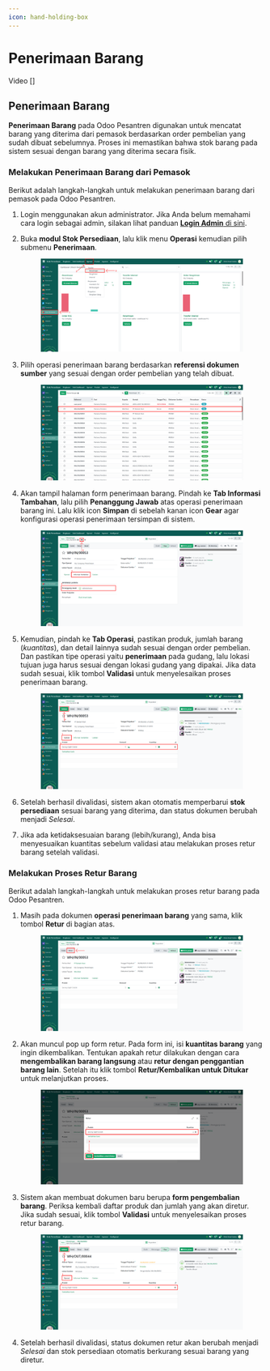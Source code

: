 ```yaml
---
icon: hand-holding-box
---
```


# Penerimaan Barang

Video \[]

## Penerimaan Barang&#x20;

**Penerimaan Barang** pada Odoo Pesantren digunakan untuk mencatat barang yang diterima dari pemasok berdasarkan order pembelian yang sudah dibuat sebelumnya. Proses ini memastikan bahwa stok barang pada sistem sesuai dengan barang yang diterima secara fisik.

### Melakukan Penerimaan Barang dari Pemasok

Berikut adalah langkah-langkah untuk melakukan penerimaan barang dari pemasok pada Odoo Pesantren.

1. Login menggunakan akun administrator. Jika Anda belum memahami cara login sebagai admin, silakan lihat panduan [**Login Admin** di sini](../../panduan-login/login-admin.md).
2.  Buka **modul Stok Persediaan**, lalu klik menu **Operasi** kemudian pilih submenu **Penerimaan**.

    <figure><img src="../../.gitbook/assets/images-491.png" alt=""><figcaption></figcaption></figure>


3.  Pilih operasi penerimaan barang berdasarkan **referensi dokumen sumber** yang sesuai dengan order pembelian yang telah dibuat.

    <figure><img src="../../.gitbook/assets/images-492.png" alt=""><figcaption></figcaption></figure>


4.  Akan tampil halaman form penerimaan barang. Pindah ke **Tab Informasi Tambahan**, lalu pilih **Penanggung Jawab** atas operasi penerimaan barang ini. Lalu klik icon **Simpan** di sebelah kanan icon **Gear** agar konfigurasi operasi penerimaan tersimpan di sistem.

    <figure><img src="../../.gitbook/assets/images-493.png" alt=""><figcaption></figcaption></figure>


5.  Kemudian, pindah ke **Tab Operasi**, pastikan produk, jumlah barang (_kuantitas_), dan detail lainnya sudah sesuai dengan order pembelian. Dan pastikan tipe operasi yaitu **penerimaan** pada gudang, lalu lokasi tujuan juga harus sesuai dengan lokasi gudang yang dipakai. Jika data sudah sesuai, klik tombol **Validasi** untuk menyelesaikan proses penerimaan barang.

    <figure><img src="../../.gitbook/assets/images-494.png" alt=""><figcaption></figcaption></figure>


6. Setelah berhasil divalidasi, sistem akan otomatis memperbarui **stok persediaan** sesuai barang yang diterima, dan status dokumen berubah menjadi _Selesai_.
7. Jika ada ketidaksesuaian barang (lebih/kurang), Anda bisa menyesuaikan kuantitas sebelum validasi atau melakukan proses retur barang setelah validasi.

### Melakukan Proses Retur Barang

Berikut adalah langkah-langkah untuk melakukan proses retur barang pada Odoo Pesantren.

1.  Masih pada dokumen **operasi penerimaan barang** yang sama, klik tombol **Retur** di bagian atas.

    <figure><img src="../../.gitbook/assets/images-495.png" alt=""><figcaption></figcaption></figure>


2.  Akan muncul pop up form retur. Pada form ini, isi **kuantitas barang** yang ingin dikembalikan. Tentukan apakah retur dilakukan dengan cara **mengembalikan barang langsung** atau **retur dengan penggantian barang lain**. Setelah itu klik tombol **Retur/Kembalikan untuk Ditukar** untuk melanjutkan proses.

    <figure><img src="../../.gitbook/assets/images-496.png" alt=""><figcaption></figcaption></figure>


3.  Sistem akan membuat dokumen baru berupa **form pengembalian barang**. Periksa kembali daftar produk dan jumlah yang akan diretur. Jika sudah sesuai, klik tombol **Validasi** untuk menyelesaikan proses retur barang.

    <figure><img src="../../.gitbook/assets/images-497 (1).png" alt=""><figcaption></figcaption></figure>


4. Setelah berhasil divalidasi, status dokumen retur akan berubah menjadi _Selesai_ dan stok persediaan otomatis berkurang sesuai barang yang diretur.
